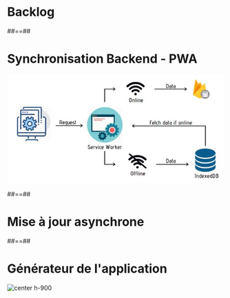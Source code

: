 <!-- .slide: data-background="./assets/images/streetart-04.jpg" class="transition"-->

# Backlog

##==##

<!-- .slide:-->

# Synchronisation Backend - PWA

![center h-800](./assets/images/sync-worker.jpg)

##==##

<!-- .slide: data-background="./assets/images/learning.jpg" class="transition bottom" -->

# Mise à jour asynchrone

##==##

<!-- .slide:-->

# Générateur de l'application

![center h-900](./assets/images/generator.svg)
